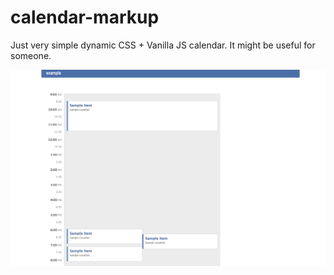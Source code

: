 # calendar-markup
Just very simple dynamic CSS + Vanilla JS calendar. It might be useful for someone.

![screenshot](./screenshot.png)

